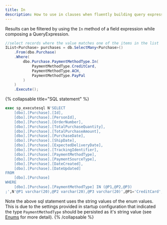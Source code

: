 ```yaml
---
title: In
description: How to use in clauses when fluently building query expressions.
---
```


Results can be filtered by using the ```In``` method of a field expression while composing a QueryExpression.
```csharp
//select records where the value matches one of the items in the list
IList<Purchase> purchases = db.SelectMany<Purchase>()
    .From(dbo.Purchase)
    .Where(
        dbo.Purchase.PaymentMethodType.In(
            PaymentMethodType.CreditCard, 
            PaymentMethodType.ACH, 
            PaymentMethodType.PayPal
        )
    )
    .Execute();
```

{% collapsable title="SQL statement" %}
```sql
exec sp_executesql N'SELECT
	[dbo].[Purchase].[Id],
	[dbo].[Purchase].[PersonId],
	[dbo].[Purchase].[OrderNumber],
	[dbo].[Purchase].[TotalPurchaseQuantity],
	[dbo].[Purchase].[TotalPurchaseAmount],
	[dbo].[Purchase].[PurchaseDate],
	[dbo].[Purchase].[ShipDate],
	[dbo].[Purchase].[ExpectedDeliveryDate],
	[dbo].[Purchase].[TrackingIdentifier],
	[dbo].[Purchase].[PaymentMethodType],
	[dbo].[Purchase].[PaymentSourceType],
	[dbo].[Purchase].[DateCreated],
	[dbo].[Purchase].[DateUpdated]
FROM
	[dbo].[Purchase]
WHERE
	[dbo].[Purchase].[PaymentMethodType] IN (@P1,@P2,@P3)
;',N'@P1 varchar(20),@P2 varchar(20),@P3 varchar(20)',@P1='CreditCard',@P2='ACH',@P3='PayPal'
```

Note the above sql statement uses the string values of the enum values.  This is due to the settings provided in startup configuration that indicated the type ```PaymentMethodType``` should be persisted as it's string value (see [Enums](Enums) for more detail).
{% /collapsable %}